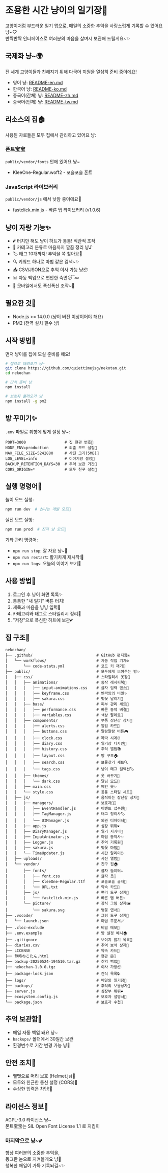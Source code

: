 

# 조용한 시간 냥이의 일기장🐾

고양이처럼 부드러운 일기 앱으로, 매일의 소중한 추억을 사랑스럽게 기록할 수 있어요 냥~♡  
반짝반짝 인터페이스로 여러분의 마음을 살며시 보관해 드릴게요~✨

## 국제화 냥~🌍

전 세계 고양이들과 친해지기 위해 다국어 지원을 열심히 준비 중이에요!

- 영어 냥: [README-en.md](README-en.md)
- 한국어 냥: [README-ko.md](README-ko.md)  
- 중국어(간체) 냥: [README-zh.md](README-zh.md)  
- 중국어(번체) 냥: [README-tw.md](README-tw.md)  

## 리소스의 집🏠

사용된 자료들은 모두 집에서 관리하고 있어요 냥:

### 폰트宝宝  
`public/vendor/fonts` 안에 있어요 냥~  
- KleeOne-Regular.woff2 - 포슬포슬 폰트  

### JavaScript 라이브러리  
`public/vendor/js` 에서 낮잠 중이에요🐾  
- fastclick.min.js - 빠른 탭 라이브러리 (v1.0.6)  

## 냥이 자랑 기능✨  

- 💕 터치만 해도 냥이 하트가 통통! 직관적 조작  
- 📝 카테고리 분류로 마음까지 깔끔 정리 냥♪  
- 🏷️ 태그 10개까지! 추억을 쏙 찾아요🔖  
- 🔍 키워드 하나로 마법 같은 검색~✨  
- 📤 CSV/JSON으로 추억 이사 가능 냥📦  
- 📊 자동 백업으로 편안한 숙면😴💤  
- 📱 모바일에서도 폭신폭신 조작~🐾  

## 필요한 것🍼  

- Node.js >= 14.0.0 (냥이 버전 이상이어야 해요)  
- PM2 (전역 설치 필수 냥)  

## 시작 방법🐾  

먼저 냥이를 집에 모실 준비를 해요!  

```bash
# 집으로 데려오기 냥~
git clone https://github.com/quiettimejsg/nekotan.git  
cd nekochan  

# 간식 준비 냥
npm install  

# 보호자 불러오기 냥
npm install -g pm2
```

## 방 꾸미기✨  

`.env` 파일로 취향에 맞게 설정 냥~:  

```env
PORT=3000                 # 집 현관 번호🚪  
NODE_ENV=production       # 외출 모드 설정🎀  
MAX_FILE_SIZE=5242880     # 사진 크기(5MB)📸  
LOG_LEVEL=info            # 이야기량 설정💬  
BACKUP_RETENTION_DAYS=30  # 추억 보관 기간📆  
CORS_ORIGIN=*             # 모두 친구 설정🌈  
```

## 실행 명령어🐾  

놀이 모드 실행:  
```bash
npm run dev  # 신나는 개발 모드💫  
```  

실전 모드 실행:  
```bash
npm run prod  # 진지 냥 모드👑  
```  

기타 관리 명령어:  
- `npm run stop`: 잘 자요 냥~🌙  
- `npm run restart`: 활기차게 재시작!🔁  
- `npm run logs`: 오늘의 이야기 보기📖  

## 사용 방법💖  

1.  로그인 후 냥이 화면 톡톡✨  
2.  통통한 "새 일기" 버튼 터치!  
3.  제목과 마음을 냥냥 입력📝  
4.  카테고리와 태그로 스타일리시 정리🎀  
5.  "저장"으로 폭신한 하트에 보관💕  

## 집 구조🐾  

```
nekochan/
├── .github/                            # GitHub 편지함✉️
│   └── workflows/                      # 자동 작업 기계⚙️
│       └── code-stats.yml              # 코드 키 재기📏
├── public/                             # 모두에게 보여주는 방✨
│   ├── css/                            # 스타일리시 옷장👗
│   │   ├── animations/                 # 동작 레시피북💫
│   │   │   ├── input-animations.css    # 글자 입력 댄스💃
│   │   │   ├── keyframe.css            # 반짝임의 비밀✨
│   │   │   ├── sakura.css              # 벚꽃 날리기🌸
│   │   ├── base/                       # 피부 관리 세트💅
│   │   │   ├── performance.css         # 빠른 동작 비결🐇
│   │   │   ├── variables.css           # 색상 팔레트🎨
│   │   ├── components/                 # 부품 장난감 상자🧸
│   │   │   ├── alerts.css              # 알림 카드🔔
│   │   │   ├── buttons.css             # 말랑말랑 버튼🎮
│   │   │   ├── clock.css               # 똑딱 시계⏰
│   │   │   ├── diary.css               # 일기장 디자인📖
│   │   │   ├── history.css             # 추억 앨범📚
│   │   │   ├── layout.css              # 방 구조🏠
│   │   │   ├── search.css              # 보물찾기 세트🔍
│   │   │   └── tags.css                # 냥이 태그 컬렉션🏷️
│   │   ├── themes/                     # 옷 바꾸기👘
│   │   │   └── dark.css                # 달님 모드🌙
│   │   ├── main.css                    # 메인 옷✨
│   │   └── style.css                   # 공통 스타일 세트🎀
│   ├── js/                             # 움직이는 장난감 상자🎪
│   │   ├── managers/                   # 보호자👩‍🍼
│   │   │   ├── EventHandler.js         # 이벤트 접수원🎪
│   │   │   ├── TagManager.js           # 태그 정리사🏷️
│   │   │   └── UIManager.js            # 외관 디자이너🎨
│   │   ├── app.js                      # 심장 뛰뛰❤️
│   │   ├── DiaryManager.js             # 일기 지키미📝
│   │   ├── InputAnimator.js            # 마법 동작사✨
│   │   ├── Logger.js                   # 추억 기록원📜
│   │   ├── sakura.js                   # 벚꽃 마법🌸
│   │   └── TimeUpdater.js              # 시간 알리미⏰
│   ├── uploads/                        # 사진 앨범📸
│   └── vendor/                         # 친구 집🏠
│       ├── fonts/                      # 글자 놀이터✏️
│       │   ├── font.css                # 글자 옷👕
│       │   ├── KleeOne-Regular.ttf     # 포슬포슬 글자🐾
│       │   └── OFL.txt                 # 약속 카드📜
│       ├── js/                         # 편리 도구 상자🧰
│       │   └── fastclick.min.js        # 빠른 탭 버튼⚡
│       └── picture/                    # 장식 그림 상자🖼️
│           └── sakura.svg              # 벚꽃 엽서🌸
├── .vscode/                            # 그림 도구 상자🎨
│   └── launch.json                     # 마법 주문서🪄
├── .cloc-exclude                       # 비밀 메모🙈
├── .env.example                        # 방 설정 예시🏠
├── .gitignore                          # 보이지 않기 목록🙈
├── diaries.csv                         # 추억 보석 상자💎
├── LICENSE                             # 약속 카드📜
├── 静時ねこたん.html                     # 현관 문🚪
├── backup-20250524-194510.tar.gz       # 추억 백업💾
├── nekochan-1.0.0.tgz                  # 이사 가방📦
├── package-lock.json                   # 간식 목록🔒
├── logs/                               # 매일의 일기장📖
├── backups/                            # 추억의 보물상자💖
├── server.js                           # 심장부 뛰뛰❤️
├── ecosystem.config.js                 # 보호자 설명서📖
└── package.json                        # 보호자 수첩📔
```

## 추억 보관함💾  

- 매일 자동 백업 돼요 냥~  
- `backups/` 폴더에서 30일간 보관  
- 환경변수로 기간 변경 가능 냥📅  

## 안전 조치🔐  

- 헬멧으로 머리 보호 (Helmet.js)🧢  
- 모두와 친근한 통신 설정 (CORS)🤝  
- 수상한 입력은 차단!🚫  

## 라이선스 정보📜  

AGPL-3.0 라이선스 냥~  
폰트宝宝는 SIL Open Font License 1.1 로 지킴이  

### 마지막으로 냥~💕  
항상 여러분의 소중한 추억을,  
동그란 눈으로 지켜볼게요 냥🐾  
행복한 매일이 가득 기록되길~✨  